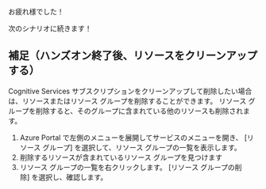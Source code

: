 お疲れ様でした！

次のシナリオに続きます！

## 補足（ハンズオン終了後、リソースをクリーンアップする）

Cognitive Services サブスクリプションをクリーンアップして削除したい場合は、リソースまたはリソース グループを削除することができます。 リソース グループを削除すると、そのグループに含まれている他のリソースも削除されます。
1. Azure Portal で左側のメニューを展開してサービスのメニューを開き、 [リソース グループ] を選択して、リソース グループの一覧を表示します。
2. 削除するリソースが含まれているリソース グループを見つけます
3. リソース グループの一覧を右クリックします。 [リソース グループの削除] を選択し、確認します。
